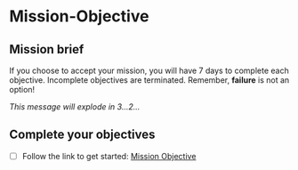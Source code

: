 # Mission-Objective

## Mission brief

If you choose to accept your mission, you will have 7 days to complete each objective. Incomplete objectives are terminated. Remember, **failure** is not an option!

*This message will explode in 3...2...*

## Complete your objectives

- [ ] Follow the link to get started: [Mission Objective](http://mission-objective.herokuapp.com/)